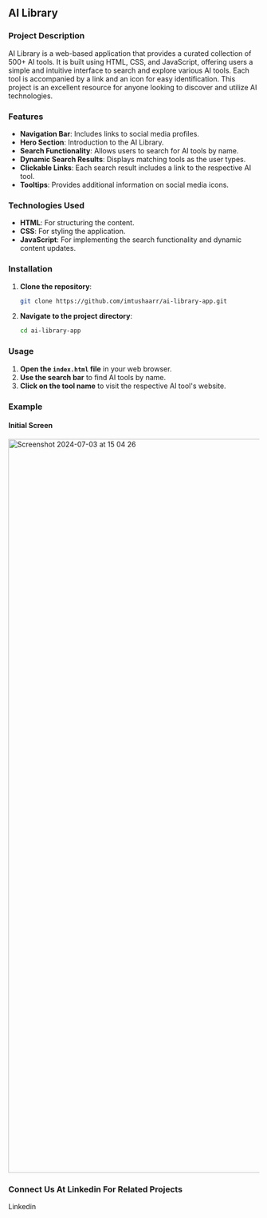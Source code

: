 ## AI Library

### Project Description
AI Library is a web-based application that provides a curated collection of 500+ AI tools. It is built using HTML, CSS, and JavaScript, offering users a simple and intuitive interface to search and explore various AI tools. Each tool is accompanied by a link and an icon for easy identification. This project is an excellent resource for anyone looking to discover and utilize AI technologies.

### Features
- **Navigation Bar**: Includes links to social media profiles.
- **Hero Section**: Introduction to the AI Library.
- **Search Functionality**: Allows users to search for AI tools by name.
- **Dynamic Search Results**: Displays matching tools as the user types.
- **Clickable Links**: Each search result includes a link to the respective AI tool.
- **Tooltips**: Provides additional information on social media icons.

### Technologies Used
- **HTML**: For structuring the content.
- **CSS**: For styling the application.
- **JavaScript**: For implementing the search functionality and dynamic content updates.

### Installation
1. **Clone the repository**:
    ```bash
    git clone https://github.com/imtushaarr/ai-library-app.git
    ```
2. **Navigate to the project directory**:
    ```bash
    cd ai-library-app
    ```

### Usage
1. **Open the `index.html` file** in your web browser.
2. **Use the search bar** to find AI tools by name.
3. **Click on the tool name** to visit the respective AI tool's website.

### Example
#### Initial Screen
<img width="1470" alt="Screenshot 2024-07-03 at 15 04 26" src="https://github.com/imtushaarr/ai-library-app/assets/92511269/8b9d6e83-578e-4825-a21f-60f96c396a19">


### Connect Us At Linkedin For Related Projects
<a href="https://linkedin.com/in/imtushaarr" style="text-decoration: none">Linkedin</a>
